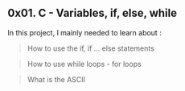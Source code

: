 ## 0x01. C - Variables, if, else, while

In this project, I mainly needed to learn about :
> How to use the if, if ... else statements

> How to use while loops - for loops

> What is the ASCII